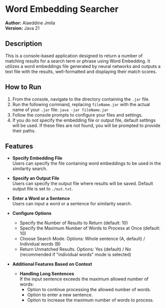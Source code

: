 # Word Embedding Searcher

**Author:** Alaeddine Jmila  
**Version:** Java 21

## Description

This is a console-based application designed to return a number of matching results for a search term or phrase using Word Embedding. It utilizes a word embeddings file generated by neural networks and outputs a text file with the results, well-formatted and displaying their match scores.

## How to Run

1. From the console, navigate to the directory containing the `.jar` file.
2. Run the following command, replacing `fileName.jar` with the actual name of your `.jar` file:
``java -jar fileName.jar``
3. Follow the console prompts to configure your files and settings.
4. If you do not specify the embedding file or output file, default settings will be used. If these files are not found, you will be prompted to provide their paths.

## Features

- **Specify Embedding File**  
  Users can specify the file containing word embeddings to be used in the similarity search.

- **Specify an Output File**  
  Users can specify the output file where results will be saved. Default output file is set to `./out.txt`.

- **Enter a Word or a Sentence**  
  Users can input a word or a sentence for similarity search.

- **Configure Options**  
  - Specify the Number of Results to Return (default: 10)
  - Specify the Maximum Number of Words to Process at Once (default: 10)
  - Choose Search Mode. Options: Whole sentence (A, default) / Individual words (B)
  - Return Unmatched Results. Options: Yes (default) / No (recommended if "individual words" mode is selected)

- **Additional Features Based on Context**

  - **Handling Long Sentences**  
    If the input sentence exceeds the maximum allowed number of words:
    - Option to continue processing the allowed number of words.
    - Option to enter a new sentence.
    - Option to increase the maximum number of words to process.
